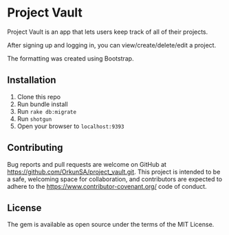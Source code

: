 # Project Vault

Project Vault is an app that lets users keep track of all of their projects.

After signing up and logging in, you can view/create/delete/edit a project.

The formatting was created using Bootstrap. 
## Installation

1. Clone this repo
2. Run bundle install
3. Run `rake db:migrate`
4. Run `shotgun`
5. Open your browser to `localhost:9393`

## Contributing 

Bug reports and pull requests are welcome on GitHub at https://github.com/OrkunSA/project_vault.git. This project is intended to be a safe, welcoming space for collaboration, and contributors are expected to adhere to the https://www.contributor-covenant.org/ code of conduct.

## License

The gem is available as open source under the terms of the MIT License.


